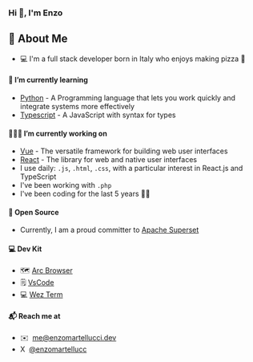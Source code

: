 ### Hi 👋, I'm Enzo


## 👾 About Me
- 💻  I'm a full stack developer born in Italy who enjoys making pizza 🍕

#### 🌱 I’m currently learning
- [Python][py] - A Programming language that lets you work quickly and integrate systems more effectively
- [Typescript][typescript] - A JavaScript with syntax for types

#### 🧑🏼‍💻 I’m currently working on 
- [Vue][vue] - The versatile framework for building web user interfaces
- [React][react] - The library for web and native user interfaces
- I use daily: `.js`, `.html`, `.css`, with a particular interest in React.js and TypeScript  
- I've been working with `.php`
- I've been coding for the last 5 years 👨‍💻

#### 📖 Open Source
- Currently, I am a proud committer to [Apache Superset][apachesuperset]

#### 💻 Dev Kit
- 🗺 [Arc Browser][arcbrowser]
- 🗒️ [VsCode][vscode]
- 💻 [Wez Term][wezterm] 

#### 📬 Reach me at
- ✉️ &nbsp;[me@enzomartellucci.dev](mailto:me@enzomartellucci.dev) <br/>
- X &nbsp;[@enzomartellucc](https://twitter.com/enzomartellucc/) <br/>

[apachesuperset]:https://github.com/apache/superset
[typescript]:https://www.typescriptlang.org/
[react]: https://react.dev/
[vue]: https://vuejs.org/
[py]: https://www.python.org/
[arcbrowser]:https://arc.net/
[vscode]: https://code.visualstudio.com/
[wezterm]: https://github.com/wez/wezterm
